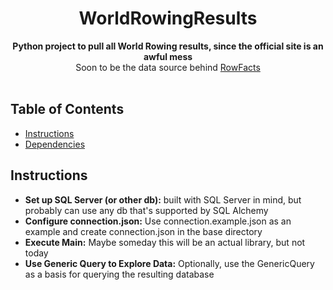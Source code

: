 <h1 align="center">WorldRowingResults</h1>

<div align="center">
  <strong>Python project to pull all World Rowing results, since the official site is an awful mess</strong>
</div>
<div align="center">
  Soon to be the data source behind <a href="https://www.rowfacts.com">RowFacts</a>
</div>

<br />

## Table of Contents
- [Instructions](#instructions)
- [Dependencies](#dependencies)

## Instructions
- __Set up SQL Server (or other db):__ built with SQL Server in mind, but probably can use any db that's supported by SQL Alchemy
- __Configure connection.json:__ Use connection.example.json as an example and create connection.json in the base directory
- __Execute Main:__ Maybe someday this will be an actual library, but not today
- __Use Generic Query to Explore Data:__ Optionally, use the GenericQuery as a basis for querying the resulting database
